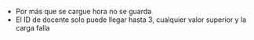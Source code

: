 - Por más que se cargue hora no se guarda
- El ID de docente solo puede llegar hasta 3, cualquier valor superior y la carga falla
